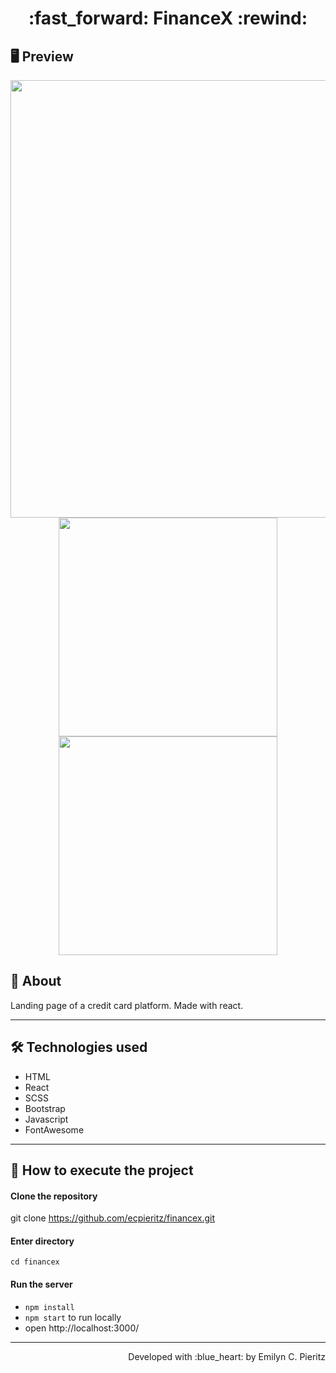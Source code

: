 <h1 align = "center"> :fast_forward: FinanceX :rewind: </h1>

## 🖥 Preview
<p align = "center">
  <img src = "x" width = "700" height = "auto">
  <img src = "x" width = "350" height = "auto">
  <img src = "x" width = "350" height = "auto">
</p>

## 📖 About
<p>Landing page of a credit card platform. Made with react.</p>

---

## 🛠 Technologies used
- HTML
- React
- SCSS
- Bootstrap
- Javascript
- FontAwesome

---

## 🚀 How to execute the project
#### Clone the repository
git clone https://github.com/ecpieritz/financex.git

#### Enter directory
`cd financex`

#### Run the server
- `npm install`
- `npm start` to run locally
- open http://localhost:3000/ 

---
<p align = "right">Developed with :blue_heart: by Emilyn C. Pieritz</p>

